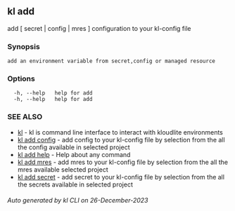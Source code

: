## kl add

add [ secret | config | mres ] configuration to your kl-config file

### Synopsis

```
add an environment variable from secret,config or managed resource
```

### Options

```
  -h, --help   help for add
  -h, --help   help for add
```

### SEE ALSO

* [kl](kl.md)  - kl is command line interface to interact with kloudlite environments
* [kl add config](kl_add_config.md)  - add config to your kl-config file by selection from the all the config available in selected project
* [kl add help](kl_add_help.md)  - Help about any command
* [kl add mres](kl_add_mres.md)  - add mres to your kl-config file by selection from the all the mres available selected project
* [kl add secret](kl_add_secret.md)  - add secret to your kl-config file by selection from the all the secrets available in selected project

###### Auto generated by kl CLI on 26-December-2023
